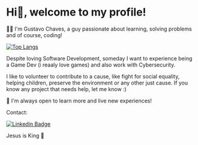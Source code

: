 # Hi👋, welcome to my profile!

🧑🏻 I'm Gustavo Chaves, a guy passionate about learning, solving problems and of course, coding!

[![Top Langs](https://github-readme-stats.vercel.app/api/top-langs/?username=gustavonikov&count_private=true&theme=radical&langs_count=10&layout=compact)](https://github.com/gustavonikov/githubreadme-stats)

Despite loving Software Development, someday I want to experience being a Game Dev (i reaaly love games) and also work with Cybersecurity.

I like to volunteer to contribute to a cause, like fight for social equality, helping children, preserve the environment or any other just cause. If you know
any project that needs help, let me know :)

📍 I'm always open to learn more and live new experiences!

Contact:

[![Linkedin Badge](https://img.shields.io/badge/-LinkedIn-blue?style=flat-square&logo=Linkedin&logoColor=white&link=https://www.linkedin.com/in/gustavonikov/)](https://www.linkedin.com/in/gustavonikov/) 

Jesus is King 👑
